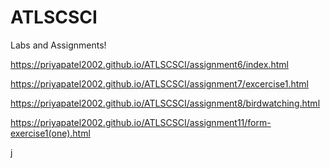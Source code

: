 # ATLSCSCI

Labs and Assignments!


https://priyapatel2002.github.io/ATLSCSCI/assignment6/index.html


https://priyapatel2002.github.io/ATLSCSCI/assignment7/excercise1.html

https://priyapatel2002.github.io/ATLSCSCI/assignment8/birdwatching.html

https://priyapatel2002.github.io/ATLSCSCI/assignment11/form-exercise1(one).html

j

